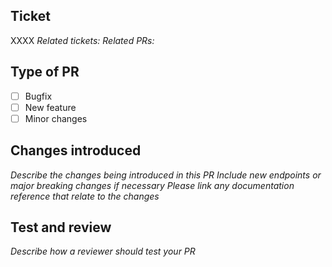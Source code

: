 ## Ticket

XXXX
_Related tickets:_
_Related PRs:_

## Type of PR

- [ ] Bugfix
- [ ] New feature
- [ ] Minor changes

## Changes introduced

_Describe the changes being introduced in this PR_
_Include new endpoints or major breaking changes if necessary_
_Please link any documentation reference that relate to the changes_

## Test and review

_Describe how a reviewer should test your PR_
